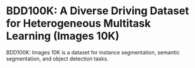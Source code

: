 # BDD100K: A Diverse Driving Dataset for Heterogeneous Multitask Learning (Images 10K)

BDD100K: Images 10K is a dataset for instance segmentation, semantic segmentation, and object detection tasks.